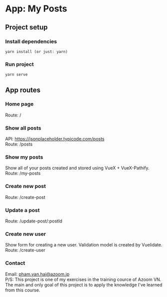 # App: My Posts

## Project setup
### Install dependencies
```
yarn install (or just: yarn)
```

### Run project
```
yarn serve
```

## App routes
### Home page
Route: /
### Show all posts
API: https://jsonplaceholder.typicode.com/posts \
Route: /posts
### Show my posts
Show all of your posts created and stored using VueX + VueX-Pathify.\
Route: /my-posts
### Create new post
Route: /create-post
### Update a post
Route: /update-post/:postId
### Create new user
Show form for creating a new user. Validation model is created by Vuelidate.\
Route: /create-user

### Contact
Email: pham.van.hai@azoom.jp\
P/S: This project is one of my exercises in the training cource of Azoom VN. The main and only goal of this project is to apply the knowledge I've learned from this course.

